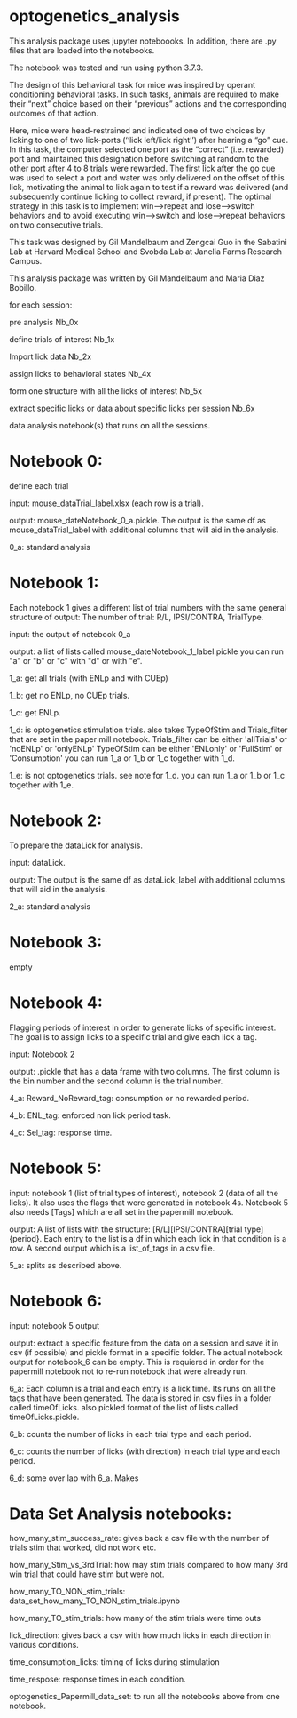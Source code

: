 # optogenetics_analysis
This analysis package uses jupyter noteboooks. 
In addition, there are .py files that are loaded into the notebooks. 

The notebook was tested and run using python 3.7.3. 

The design of this behavioral task for mice was inspired by operant conditioning behavioral tasks. 
In such tasks, animals are required to make their “next” choice based on their “previous” actions and the corresponding outcomes of that action.

Here, mice were head-restrained and indicated one of two choices by licking to one of two lick-ports (‘‘lick left/lick right’’) after hearing a “go” cue. In this task, the computer selected one port as the “correct” (i.e. rewarded) port and maintained this designation before switching at random to the other port after 4 to 8 trials were rewarded. The first lick after the go cue was used to select a port and water was only delivered on the offset of this lick, motivating the animal to lick again to test if a reward was delivered (and subsequently continue licking to collect reward, if present). The optimal strategy in this task is to implement win-->repeat and lose-->switch behaviors and to avoid executing win-->switch and lose-->repeat behaviors on two consecutive trials. 

This task was designed by Gil Mandelbaum and Zengcai Guo in the Sabatini Lab at Harvard Medical School and Svobda Lab at Janelia Farms Research Campus.

This analysis package was written by Gil Mandelbaum and Maria Diaz Bobillo.


for each session:

pre analysis Nb_0x

define trials of interest Nb_1x

Import lick data Nb_2x

assign licks to behavioral states Nb_4x

form one structure with all the licks of interest Nb_5x

extract specific licks or data about specific licks per session Nb_6x

data analysis notebook(s) that runs on all the sessions. 


# Notebook 0:
define each trial

input: mouse_dataTrial_label.xlsx (each row is a trial). 

output: mouse_dateNotebook_0_a.pickle. The output is the same df as mouse_dataTrial_label with additional columns that will aid in the analysis. 

0_a: standard analysis 



# Notebook 1:
Each notebook 1 gives a different list of trial numbers with the same general structure of output: 
The number of trial: R/L, IPSI/CONTRA, TrialType. 

input: the output of notebook 0_a 

output: a list of lists called mouse_dateNotebook_1_label.pickle 
you can run "a" or "b" or "c" with "d" or with "e".

1_a: get all trials (with ENLp and with CUEp)

1_b: get no ENLp, no CUEp trials. 

1_c: get ENLp. 

1_d: is optogenetics stimulation trials. 
also takes TypeOfStim and Trials_filter that are set in the paper mill notebook. 
Trials_filter can be either 'allTrials' or 'noENLp' or 'onlyENLp'
TypeOfStim can be either 'ENLonly' or 'FullStim' or 'Consumption'
you can run 1_a or 1_b or 1_c together with 1_d.

1_e: is not optogenetics trials. 
see note for 1_d. 
you can run 1_a or 1_b or 1_c together with 1_e.

# Notebook 2:
To prepare the dataLick for analysis. 

input: dataLick. 

output: The output is the same df as dataLick_label with additional columns that will aid in the analysis. 

2_a: standard analysis 


# Notebook 3:
empty



# Notebook 4:
Flagging periods of interest in order to generate licks of specific interest. 
The goal is to assign licks to a specific trial and give each lick a tag. 

input: Notebook 2 

output: .pickle that has a data frame with two columns. The first column is the bin number and the second column is the trial number. 

4_a: Reward_NoReward_tag: consumption or no rewarded period. 

4_b: ENL_tag: enforced non lick period task. 

4_c: Sel_tag: response time.


# Notebook 5:

input: notebook 1 (list of trial types of interest), notebook 2 (data of all the licks). 
It also uses the flags that were generated in notebook 4s. 
Notebook 5 also needs [Tags] which are all set in the papermill notebook. 

output: A list of lists with the structure: [R/L][IPSI/CONTRA][trial type]{period}. Each entry to the list is a df in which each lick in that condition is a row. A second output which is a list_of_tags in a csv file. 
 
5_a: splits as described above. 

# Notebook 6:
input: notebook 5 output 

output: extract a specific feature from the data on a session and save it in csv (if possible) and pickle format in a specific folder. The actual notebook output for notebook_6  can be empty. This is requiered in order for the papermill notebook not to re-run notebook that were already run. 

6_a: Each column is a trial and each entry is a lick time. Its runs on all the tags that have been generated. The data is stored in csv files in a folder called timeOfLicks. also pickled format of the list of lists called timeOfLicks.pickle. 

6_b: counts the number of licks in each trial type and each period. 

6_c: counts the number of licks (with direction) in each trial type and each period. 

6_d: some over lap with 6_a. Makes 

# Data Set Analysis notebooks: 

how_many_stim_success_rate: gives back a csv file with the number of trials stim that worked, did not work etc. 

how_many_Stim_vs_3rdTrial: how may stim trials compared to how many 3rd win trial that could have stim but were not. 

how_many_TO_NON_stim_trials: data_set_how_many_TO_NON_stim_trials.ipynb

how_many_TO_stim_trials: how many of the stim trials were time outs

lick_direction: gives back a csv with how much licks in each direction in various conditions. 

time_consumption_licks: timing of licks during stimulation

time_respose: response times in each condition. 

optogenetics_Papermill_data_set: to run all the notebooks above from one notebook. 

